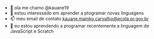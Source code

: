- 👋 ola me chamo @kauane19
- 👀 estou interessado em aprender a ptogramar novas linguagens
- 📫 meu email de contato kauane.mainko.carvalho@ecola.pr.gov.br
- 💞️ eu estou aprendendo a programar recentemente a linguagem de JavaScript e Scratch
